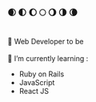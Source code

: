 ### 🌒 🌓 🌔 🌕 🌖 🌗 🌘
<br>
🚀 Web Developer to be
<br>
<br>
🌱 I’m currently learning :
<br>
<ul>
  <li>Ruby on Rails</li>
  <li>JavaScript </li>
  <li>React JS</li>
 </ul>


<!--
**Clem-svg/clem-svg** is a ✨ _special_ ✨ repository because its `README.md` (this file) appears on your GitHub profile.

Here are some ideas to get you started:

- 🔭 I’m currently working on ...
- 🌱 I’m currently learning ...
- 👯 I’m looking to collaborate on ...
- 🤔 I’m looking for help with ...
- 💬 Ask me about ...
- 📫 How to reach me: ...
- 😄 Pronouns: ...
- ⚡ Fun fact: ...
-->
